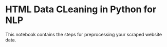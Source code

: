 # HTML Data CLeaning in Python for NLP

This notebook contains the steps for preprocessing your scraped website data.
